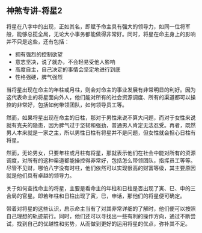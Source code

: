 ## 神煞专讲-将星2

将星在八字中的出现，正如其名，即赋予命主具有强大的领导力，如同一位将军般，能够总揽全局，无论大小事务都能做得非常好。同时，将星在命主身上的影响并不只是这些，还有包括：

- 拥有强烈的控制欲望
- 意志坚决，说了就办，不会轻易受他人影响
- 高度自主，自己决定的事情会坚定地进行到底
- 性格强硬，脾气强烈

当将星出现在命主的年柱或月柱，则会对命主的事业发展有非常明显的利好。因为这代表命主的将星面向外人，他们能对所有的社会资源调度、所有的渠道都可以操控的非常好，包括如何带领团队，如何领导员工等。

然而，如果将星出现在命主的日柱，那对于男性来说不算大问题，而对于女性来说就有克夫的隐患，因为脾气过于坚韧和强劲，普通男人肯定无法忍受。再者，既然男人本来就是一家之主，所以男性日柱有将星并不是问题，但女性就会担心日柱有将星。

然而，无论男女，只要年柱或月柱有将星，那就表示他们在社会中能对所有的资源调度，对所有的这种渠道都能操控得非常好，包括怎么带领团队，指挥员工等等。尽管不见财，哪怕八字没有时柱，他们依然可以实现很高的财富等级，其主要原因就是他们具有卓越的领导力。

关于如何查找命主的将星，主要是看命主的年柱和日柱是否出现了寅、巳、申的三合局的官星。即若年柱和日柱出现了寅，巳，申话，那他们的将星便可确定。

带着对将星的这些认识，启示命主当有了对其非常详细的了解时，他们便可以按照自己理想的轨迹前行。同时，他们还可以寻找出一些有利的操作方向，通过不断尝试，找到自己的优越性和劣势，从而做到更好的运用将星的优点，弥补其不足。